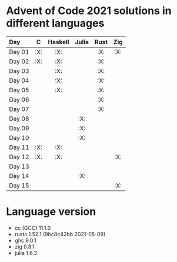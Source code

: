 # Advent of Code 2021 solutions in different languages 

| Day    | C   | Haskell | Julia | Rust | Zig |
|:-------|:---:|:-------:|:-----:|:----:|:---:|
| Day 01 | :X: | :X:     |       | :X:  | :X: |
| Day 02 | :X: | :X:     |       | :X:  |     |
| Day 03 |     | :X:     |       | :X:  |     |
| Day 04 |     | :X:     |       | :X:  |     |
| Day 05 |     | :X:     |       | :X:  |     |
| Day 06 |     |         |       | :X:  |     |
| Day 07 |     |         |       | :X:  |     |
| Day 08 |     |         | :X:   |      |     |
| Day 09 |     |         | :X:   |      |     |
| Day 10 |     |         | :X:   |      |     |
| Day 11 | :X: | :X:     |       |      |     |
| Day 12 | :X: | :X:     |       |      | :X: |
| Day 13 |     |         |       |      |     |
| Day 14 |     |         | :X:   |      |     |
| Day 15 |     |         |       |      | :X: |

# Language version

+ cc (GCC) 11.1.0
+ rustc 1.52.1 (9bc8c42bb 2021-05-09)
+ ghc 9.0.1
+ zig 0.8.1
+ julia 1.6.3

